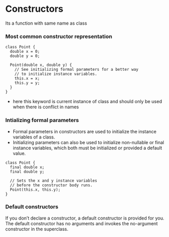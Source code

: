# Constructors

Its a function with  same name as class

### Most common constructor representation

```
class Point {
  double x = 0;
  double y = 0;

  Point(double x, double y) {
    // See initializing formal parameters for a better way
    // to initialize instance variables.
    this.x = x;
    this.y = y;
  }
}
```

* here this keyword is current instance of class and should only be used when there is conflict in names

### Intializing formal parameters

* Formal parameters in constructors are used to initialize the instance variables of a class.
* Initializing parameters can also be used to initialize non-nullable or final instance variables, which both must be initialized or provided a default value.

```
class Point {
  final double x;
  final double y;

  // Sets the x and y instance variables
  // before the constructor body runs.
  Point(this.x, this.y);
}
```

### Default constructors

If you don’t declare a constructor, a default constructor is provided for you. The default constructor has no arguments and invokes the no-argument constructor in the superclass.






